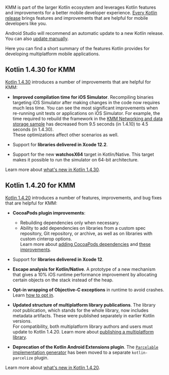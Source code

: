 [//]: # (title: What's new in Kotlin for KMM)
[//]: # (auxiliary-id: Whats_new_in_Kotlin_for_KMM)

KMM is part of the larger Kotlin ecosystem and leverages Kotlin features and improvements for a better mobile developer experience. 
[Every Kotlin release](https://kotlinlang.org/releases.html#release-details) brings features and improvements that are helpful for mobile developers like you. 

Android Studio will recommend an automatic update to a new Kotlin release. You can also [update manually](https://kotlinlang.org/releases.html#updating-to-a-new-release).

Here you can find a short summary of the features Kotlin provides for developing multiplatform mobile applications.

## Kotlin 1.4.30 for KMM

[Kotlin 1.4.30](https://kotlinlang.org/docs/reference/whatsnew1430.html) introduces a number of improvements that are helpful for KMM:

* **Improved compilation time for iOS Simulator**. Recompiling binaries targeting iOS Simulator after making changes in the code now requires much less time.
  You can see the most significant improvements when re-running unit tests or applications on iOS Simulator.
  For example, the time required to rebuild the framework in the [KMM Networking and data storage sample](https://github.com/kotlin-hands-on/kmm-networking-and-data-storage/tree/final) has decreased from 9.5 seconds (in 1.4.10) to 4.5 seconds (in 1.4.30).  
  These optimizations affect other scenarios as well.

* Support for **libraries delivered in Xcode 12.2**.

* Support for the new **watchosX64** target in Kotlin/Native. This target makes it possible to run the simulator on 64-bit architecture.

Learn more about [what's new in Kotlin 1.4.30](https://kotlinlang.org/docs/reference/whatsnew1430.html).

## Kotlin 1.4.20 for KMM

[Kotlin 1.4.20](https://kotlinlang.org/docs/reference/whatsnew1420.html) introduces a number of features, improvements, and bug fixes that are helpful for KMM:

* **CocoaPods plugin improvements**:
    * Rebuilding dependencies only when necessary.
    * Ability to add dependencies on libraries from a custom spec repository, Git repository, or archive, as well as on libraries with custom cinterop options.  
      Learn more about [adding CocoaPods dependencies](add-dependencies.md#with-cocoapods) and [these improvements](https://kotlinlang.org/docs/reference/whatsnew1420.html#cocoapods-plugin-improvements).
     
* Support for **libraries delivered in Xcode 12**.

* **Escape analysis for Kotlin/Native**. A prototype of a new mechanism that gives a 10% iOS runtime performance improvement by allocating certain objects on the stack instead of the heap. 

* **Opt-in wrapping of Objective-C exceptions** in runtime to avoid crashes. Learn [how to opt in](https://kotlinlang.org/docs/reference/whatsnew1420.html#opt-in-wrapping-of-objective-c-exceptions).

* **Updated structure of multiplatform library publications**. The library _root_ publication, which stands for the whole library, 
now includes metadata artifacts. These were published separately in earlier Kotlin versions.  
For compatibility, both multiplatform library authors and users must update to Kotlin 1.4.20. Learn more about [publishing a multiplatform library](https://kotlinlang.org/docs/reference/mpp-publish-lib.html).

* **Deprecation of the Kotlin Android Extensions plugin**. The [`Parcelable` implementation generator](https://kotlinlang.org/docs/reference/compiler-plugins.html#parcelable-implementations-generator) has been moved to a separate `kotlin-parcelize` plugin.

Learn more about [what's new in Kotlin 1.4.20](https://kotlinlang.org/docs/reference/whatsnew1420.html).
